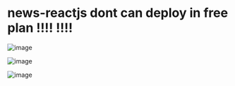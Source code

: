 # news-reactjs  dont can deploy  in free plan !!!! !!!!

![image](https://user-images.githubusercontent.com/100318892/219601049-840df806-2922-4fe3-8f29-656a6347e81d.png)

![image](https://user-images.githubusercontent.com/100318892/219601399-0858ca95-08a4-453f-ac29-a506ccfd9afb.png)

![image](https://user-images.githubusercontent.com/100318892/219601457-a8c676ef-9a66-4311-a298-d56bb33c54da.png)

